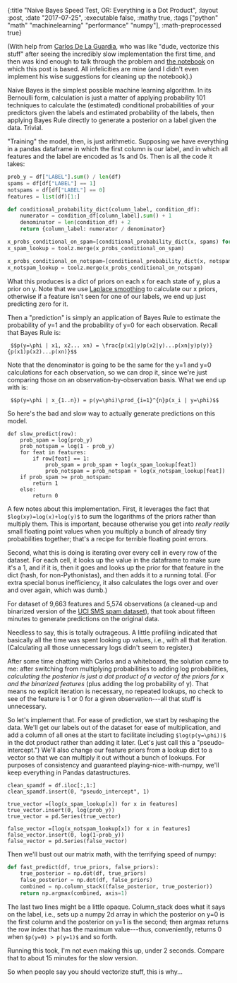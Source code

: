 {:title "Naive Bayes Speed Test, OR: Everything is a Dot Product", :layout :post, :date "2017-07-25", :executable false, :mathy true, :tags ["python" "math" "machinelearning" "performance" "numpy"], :math-preprocessed true}
 
(With help from [Carlos De La Guardia](http://carlosd.ghost.io/), who was like "dude, vectorize this stuff" after seeing the incredibly slow implementation the first time, and then was kind enough to talk through the problem and [the notebook](https://github.com/paultopia/haskeml/blob/master/naive-bayes-speed-test.ipynb) on which this post is based. All infelicities are mine (and I didn't even implement his wise suggestions for cleaning up the notebook).)

Naive Bayes is the simplest possible machine learning algorithm. In its Bernoulli form, calculation is just a matter of applying probability 101 techniques to calculate the (estimated) conditional probabilities of your predictors given the labels and estimated probability of the labels, then applying Bayes Rule directly to generate a posterior on a label given the data. Trivial. 

"Training" the model, then, is just arithmetic. Supposing we have everything in a pandas dataframe in which the first column is our label, and in which all features and the label are encoded as 1s and 0s. Then is all the code it takes:

```python
prob_y = df["LABEL"].sum() / len(df)
spams = df[df["LABEL"] == 1]
notspams = df[df["LABEL"] == 0]
features = list(df)[1:]

def conditional_probability_dict(column_label, condition_df):
    numerator = condition_df[column_label].sum() + 1 
    denominator = len(condition_df) + 2
    return {column_label: numerator / denominator}

x_probs_conditional_on_spam=[conditional_probability_dict(x, spams) for x in list(spams)[1:]]
x_spam_lookup = toolz.merge(x_probs_conditional_on_spam)

x_probs_conditional_on_notspam=[conditional_probability_dict(x, notspams) for x in list(notspams)[1:]]
x_notspam_lookup = toolz.merge(x_probs_conditional_on_notspam)
```

What this produces is a dict of priors on each x for each state of y, plus a prior on y. Note that we use [Laplace smoothing](https://stats.stackexchange.com/a/171210/69606) to calculate our x priors, otherwise if a feature isn't seen for one of our labels, we end up just predicting zero for it. 

Then a "prediction" is simply an application of Bayes Rule to estimate the probability of y=1 and the probability of y=0 for each observation. Recall that Bayes Rule is: 


```nohighlight 
 $$p(y=\phi | x1, x2... xn) = \frac{p(x1|y)p(x2|y)...p(xn|y)p(y)}{p(x1)p(x2)...p(xn)}$$ 
```


Note that the denominator is going to be the same for the y=1 and y=0 calculations for each observation, so we can drop it, since we're just comparing those on an observation-by-observation basis. What we end up with is:


```nohighlight 
 $$p(y=\phi | x_{1..n}) = p(y=\phi)\prod_{i=1}^{n}p(x_i | y=\phi)$$ 
```


So here's the bad and slow way to actually generate predictions on this model. 

```
def slow_predict(row):
    prob_spam = log(prob_y)
    prob_notspam = log(1 - prob_y)
    for feat in features:
        if row[feat] == 1:
            prob_spam = prob_spam + log(x_spam_lookup[feat])
            prob_notspam = prob_notspam + log(x_notspam_lookup[feat])
    if prob_spam >= prob_notspam:
        return 1
    else:
        return 0
```

A few notes about this implementation.  First, it leverages the fact that `$log(xy)=log(x)+log(y)$` to sum the logarithms of the priors rather than multiply them. This is important, because otherwise you get into *really really* small floating point values when you multiply a bunch of already tiny probabilities together; that's a recipe for terrible floating point errors. 

Second, what this is doing is iterating over every cell in every row of the dataset. For each cell, it looks up the value in the dataframe to make sure it's a 1, and if it is, then it goes and looks up the prior for that feature in the dict (hash, for non-Pythonistas), and then adds it to a running total. (For extra special bonus inefficiency, it also calculates the logs over and over and over again, which was dumb.)

For dataset of 9,663 features and 5,574 observations (a cleaned-up and binarized version of the [UCI SMS spam dataset](https://archive.ics.uci.edu/ml/datasets/sms+spam+collection)), that took about fifteen minutes to generate predictions on the original data. 

Needless to say, this is totally outrageous. A little profiling indicated that basically all the time was spent looking up values, i.e., with all that iteration. (Calculating all those unnecessary logs didn't seem to register.)

After some time chatting with Carlos and a whiteboard, the solution came to me: after switching from multiplying probabilities to adding log probabilities, *calculating the posterior is just a dot product of a vector of the priors for x and the binarized features* (plus adding the log probability of y).  That means no explicit iteration is necessary, no repeated lookups, no check to see of the feature is 1 or 0 for a given observation---all that stuff is unnecessary. 

So let's implement that. For ease of prediction, we start by reshaping the data. We'll get our labels out of the dataset for ease of multiplication, and add a column of all ones at the start to facilitate including `$log(p(y=\phi))$` in the dot product rather than adding it later. (Let's just call this a "pseudo-intercept.") We'll also change our feature priors from a lookup dict to a vector so that we can multiply it out without a bunch of lookups. For purposes of consistency and guaranteed playing-nice-with-numpy, we'll keep everything in Pandas datastructures.

```
clean_spamdf = df.iloc[:,1:]
clean_spamdf.insert(0, "pseudo_intercept", 1) 

true_vector =[log(x_spam_lookup[x]) for x in features]
true_vector.insert(0, log(prob_y))
true_vector = pd.Series(true_vector) 

false_vector =[log(x_notspam_lookup[x]) for x in features]
false_vector.insert(0, log(1-prob_y))
false_vector = pd.Series(false_vector)
```

Then we'll bust out our matrix math, with the terrifying speed of numpy:

```python
def fast_predict(df, true_priors, false_priors):
    true_posterior = np.dot(df, true_priors)
    false_posterior = np.dot(df, false_priors)
    combined = np.column_stack((false_posterior, true_posterior))
    return np.argmax(combined, axis=1)
```

The last two lines might be a little opaque. Column_stack does what it says on the label, i.e., sets up a numpy 2d array in which the posterior on y=0 is the first column and the posterior on y=1 is the second; then argmax returns the row index that has the maximum value---thus, conveniently, returns 0 when `$p(y=0) > p(y=1)$` and so forth. 

Running this took, I'm not even making this up, under 2 seconds.  Compare that to about 15 minutes for the slow version.

So when people say you should vectorize stuff, this is why...
